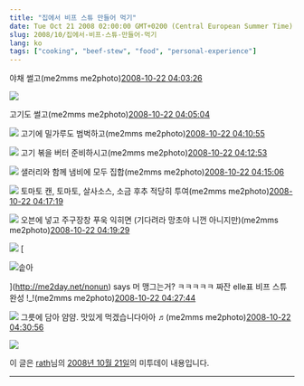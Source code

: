 ```yaml
---
title: "집에서 비프 스튜 만들어 먹기"
date: Tue Oct 21 2008 02:00:00 GMT+0200 (Central European Summer Time)
slug: 2008/10/집에서-비프-스튜-만들어-먹기
lang: ko
tags: ["cooking", "beef-stew", "food", "personal-experience"]
---
```


&#13;
    &#13;
      야채 썰고(me2mms me2photo)[2008-10-22 04:03:26](http://me2day.net/rath/2008/10/22#04:03:26) 

![](http://farm4.static.flickr.com/3032/2961570075_d8872825cb.jpg)

&#13;
&#13;
      고기도 썰고(me2mms me2photo)[2008-10-22 04:05:04](http://me2day.net/rath/2008/10/22#04:05:04) 

![](http://farm4.static.flickr.com/3060/2962420472_9d4be3ec53.jpg)
&#13;
&#13;
      고기에 밀가루도 범벅하고(me2mms me2photo)[2008-10-22 04:10:55](http://me2day.net/rath/2008/10/22#04:10:55) 

![](http://farm4.static.flickr.com/3247/2961587265_8e3fb96793.jpg)
&#13;
&#13;
      고기 볶을 버터 준비하시고(me2mms me2photo)[2008-10-22 04:12:53](http://me2day.net/rath/2008/10/22#04:12:53) 

![](http://farm4.static.flickr.com/3181/2962437788_7085ee1635.jpg)
&#13;
&#13;
      샐러리와 함께 냄비에 모두 집합(me2mms me2photo)[2008-10-22 04:15:06](http://me2day.net/rath/2008/10/22#04:15:06) 

![](http://farm4.static.flickr.com/3235/2961599089_314792922f.jpg)
&#13;
&#13;
      토마토 캔, 토마토, 살사소스, 소금 후추 적당히 투여(me2mms me2photo)[2008-10-22 04:17:19](http://me2day.net/rath/2008/10/22#04:17:19) 

![](http://farm4.static.flickr.com/3296/2961604155_b1270d89a3.jpg)
&#13;
&#13;
      오븐에 넣고 주구장창 푸욱 익히면 (기다려라 망초야 니껀 아니지만)(me2mms me2photo)[2008-10-22 04:19:29](http://me2day.net/rath/2008/10/22#04:19:29) 

![](http://farm4.static.flickr.com/3136/2962454822_4ef66168cd.jpg)
      [

![솥아](http://me2day.net/images/user/nonun/profile.png?1196104192)

](http://me2day.net/nonun) says 머 맹그는거? ㅋㅋㅋㅋㅋ&#13;
    &#13;
&#13;
&#13;
      짜잔 elle표 비프 스튜 완성 !_!(me2mms me2photo)[2008-10-22 04:27:44](http://me2day.net/rath/2008/10/22#04:27:44) 

![](http://farm4.static.flickr.com/3004/2962473630_dec5b11765.jpg)
&#13;
&#13;
      그릇에 담아 얌얌. 맛있게 먹겠습니다아아 ♬(me2mms me2photo)[2008-10-22 04:30:56](http://me2day.net/rath/2008/10/22#04:30:56) 

![](http://farm4.static.flickr.com/3236/2962483126_3841044cd8.jpg)
&#13;
&#13;

이 글은 [rath](http://me2day.net/rath)님의 [2008년 10월 21일](http://me2day.net/rath/2008/10/21#19:03:26)의 미투데이 내용입니다.&#13;
   &#13;

---
